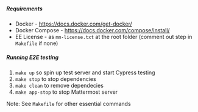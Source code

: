 ##### Requirements
- Docker - https://docs.docker.com/get-docker/
- Docker Compose - https://docs.docker.com/compose/install/
- EE License - as ``mm-license.txt`` at the root folder (comment out step in ``Makefile`` if none)

##### Running E2E testing
1. `make up` so spin up test server and start Cypress testing
2. `make stop` to stop dependencies
3. `make clean` to remove dependecies
4. `make app-stop` to stop Mattermost server

Note: See `Makefile` for other essential commands